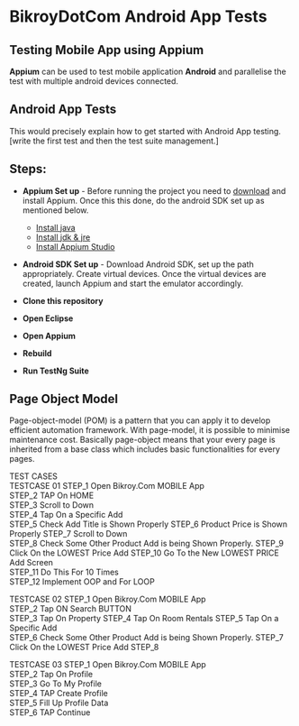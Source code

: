 # BikroyDotCom Android App Tests

## Testing Mobile App using Appium

**Appium** can be used to test mobile application **Android** and parallelise the test with multiple android devices connected.

## Android App Tests

This would precisely explain how to get started with Android App testing. [write the first test and then the test suite management.]

## Steps:
 * **Appium Set up** - Before running the project you need to [download](https://appium.io/) and install Appium. Once this this done, do the android SDK set up as mentioned below.
 	
 	* [Install java](https://www.java.com/en/download/help/mac_10_10.xml)
 	* [Install jdk & jre](https://docs.aws.amazon.com/corretto/latest/corretto-8-ug/downloads-list.html)
 	* [Install Appium Studio](https://experitest.com/mobile-test-automation/appium-studio/)
 

 * **Android SDK Set up** - Download Android SDK, set up the path appropriately. Create virtual devices. Once the virtual devices are created, launch Appium and start the emulator accordingly.
 
 * **Clone this repository**
 
 * **Open Eclipse**
 
 * **Open Appium**
 
 * **Rebuild**
 
 * **Run TestNg Suite**
 
 
## Page Object Model

Page-object-model (POM) is a pattern that you can apply it to develop efficient automation framework. With page-model, it is possible to minimise maintenance cost. Basically page-object means that your every page is inherited from a base class which includes basic functionalities for every pages.




TEST CASES				
TESTCASE 01	
  STEP_1	Open Bikroy.Com MOBILE App		
	STEP_2	TAP On HOME		
	STEP_3	Scroll to Down		
	STEP_4	Tap On a Specific Add		
	STEP_5	Check	Add Title is Shown Properly	
	STEP_6		Product Price is Shown Properly	
	STEP_7	Scroll to Down		
	STEP_8	Check	Some Other Product Add is being Shown Properly.	
	STEP_9	Click 	On the LOWEST Price Add	
	STEP_10	Go	To the New LOWEST PRICE Add Screen	
	STEP_11	Do This	For 10 Times	
	STEP_12			Implement OOP and For LOOP
				
TESTCASE 02	
  STEP_1	Open Bikroy.Com MOBILE App		
	STEP_2	Tap	ON Search BUTTON	
	STEP_3	Tap	On Property	
	STEP_4	Tap	On Room Rentals	
	STEP_5	Tap On a Specific Add		
	STEP_6	Check	Some Other Product Add is being Shown Properly.	
	STEP_7	Click 	On the LOWEST Price Add	
	STEP_8			
				
TESTCASE 03	
  STEP_1	Open Bikroy.Com MOBILE App		
	STEP_2	Tap 	On Profile 	
	STEP_3	Go To	My Profile	
	STEP_4	TAP 	Create Profile	
	STEP_5	Fill Up	Profile Data	
	STEP_6	TAP 	Continue	
				

